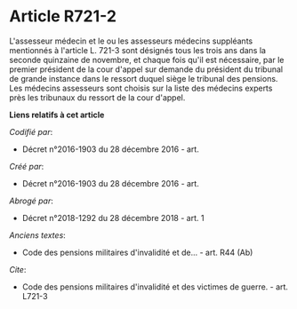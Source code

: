 # Article R721-2

L'assesseur médecin et le ou les assesseurs médecins suppléants mentionnés à l'article L. 721-3 sont désignés tous les trois
ans dans la seconde quinzaine de novembre, et chaque fois qu'il est nécessaire, par le premier président de la cour d'appel
sur demande du président du tribunal de grande instance dans le ressort duquel siège le tribunal des pensions. Les médecins
assesseurs sont choisis sur la liste des médecins experts près les tribunaux du ressort de la cour d'appel.

**Liens relatifs à cet article**

_Codifié par_:

  - Décret n°2016-1903 du 28 décembre 2016 - art.

_Créé par_:

  - Décret n°2016-1903 du 28 décembre 2016 - art.

_Abrogé par_:

  - Décret n°2018-1292 du 28 décembre 2018 - art. 1

_Anciens textes_:

  - Code des pensions militaires d'invalidité et de... - art. R44 (Ab)

_Cite_:

  - Code des pensions militaires d'invalidité et des victimes de guerre. - art. L721-3
